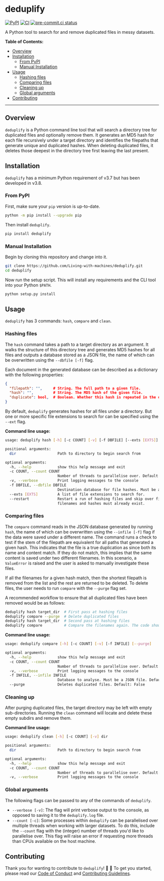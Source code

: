 # deduplify

[![PyPI](https://img.shields.io/pypi/v/deduplify)](https://pypi.org/project/deduplify/)
[![CI](https://github.com/Living-with-machines/deduplify/workflows/CI/badge.svg)](https://github.com/Living-with-machines/deduplify/actions?query=workflow%3ACI) [![pre-commit.ci status](https://results.pre-commit.ci/badge/github/Living-with-machines/deduplify/main.svg)](https://results.pre-commit.ci/latest/github/Living-with-machines/deduplify/main)

A Python tool to search for and remove duplicated files in messy datasets.

**Table of Contents:**

- [Overview](#overview)
- [Installation](#installation)
  - [From PyPI](#from-pypi)
  - [Manual Installation](#manual-installation)
- [Usage](#usage)
  - [Hashing files](#hashing-files)
  - [Comparing files](#comparing-files)
  - [Cleaning up](#cleaning-up)
  - [Global arguments](#global-arguments)
- [Contributing](#contributing)

---

## Overview

`deduplify` is a Python command line tool that will search a directory tree for duplicated files and optionally remove them.
It generates an MD5 hash for each file recursively under a target directory and identifies the filepaths that generate unique and duplicated hashes. When deleting duplicated files, it deletes those deepest in the directory tree first leaving the last present.

## Installation

`deduplify` has a minimum Python requirement of v3.7 but has been developed in v3.8.

### From PyPI

First, make sure your `pip` version is up-to-date.

```bash
python -m pip install --upgrade pip
```

Then install `deduplify`.

```bash
pip install deduplify
```

### Manual Installation

Begin by cloning this repository and change into it.

```bash
git clone https://github.com/Living-with-machines/deduplify.git
cd deduplify
```

Now run the setup script.
This will install any requirements and the CLI tool into your Python `$PATH`.

```bash
python setup.py install
```

## Usage

`deduplify` has 3 commands: `hash`, `compare` and `clean`.

### Hashing files

The `hash` command takes a path to a target directory as an argument.
It walks the structure of this directory tree and generates MD5 hashes for all files and outputs a database stored as a JSON file, the name of which can be overwritten using the `--dbfile [-f]` flag.

Each document in the generated database can be described as a dictionary with the following properties:

```json
{
  "filepath": "",     # String. The full path to a given file.
  "hash": "",         # String. The MD5 hash of the given file.
  "duplicate": bool,  # Boolean. Whether this hash is repeated in the database (True) or not (False).
}
```

By default, `deduplify` generates hashes for all files under a directory.
But one or more specific file extensions to search for can be specified using the `--ext` flag.

**Command line usage:**

```bash
usage: deduplify hash [-h] [-c COUNT] [-v] [-f DBFILE] [--exts [EXTS]] [--restart] dir

positional arguments:
  dir                   Path to directory to begin search from

optional arguments:
  -h, --help            show this help message and exit
  -c COUNT, --count COUNT
                        Number of threads to parallelise over. Default: 1
  -v, --verbose         Print logging messages to the console
  -f DBFILE, --dbfile DBFILE
                        Destination database for file hashes. Must be a JSON file. Default: file_hashes.json
  --exts [EXTS]         A list of file extensions to search for.
  --restart             Restart a run of hashing files and skip over files that have already been hashed. Output file containing a database of
                        filenames and hashes must already exist.
```

### Comparing files

The `compare` command reads in the JSON database generated by running `hash`, the name of which can be overwritten using the `--infile [-f]` flag if the data were saved under a different name.
The command runs a check to test if the stem of the filepath are equivalent for all paths that generated a given hash.
This indicates that the file is a true duplication as since both its name and content match.
If they do not match, this implies that the same content is saved under two different filenames.
In this scenario, a `ValueError` is raised and the user is asked to manually investigate these files.

If all the filenames for a given hash match, then the shortest filepath is removed from the list and the rest are returned to be deleted.
To delete files, the user needs to run `compare` with the `--purge` flag set.

A recommended workflow to ensure that all duplicated files have been removed would be as follows:

```bash
deduplify hash target_dir  # First pass at hashing files
deduplify compare --purge  # Delete duplicated files
deduplify hash target_dir  # Second pass at hashing files
deduplify compare          # Compare the filenames again. The code should return nothing to compare
```

**Command line usage:**

```bash
usage: deduplify compare [-h] [-c COUNT] [-v] [-f INFILE] [--purge]

optional arguments:
  -h, --help            show this help message and exit
  -c COUNT, --count COUNT
                        Number of threads to parallelise over. Default: 1
  -v, --verbose         Print logging messages to the console
  -f INFILE, --infile INFILE
                        Database to analyse. Must be a JSON file. Default: file_hashes.json
  --purge               Deletes duplicated files. Default: False
  ```

### Cleaning up

After purging duplicated files, the target directory may be left with empty sub-directories.
Running the `clean` command will locate and delete these empty subdirs and remove them.

**Command line usage:**

```bash
usage: deduplify clean [-h] [-c COUNT] [-v] dir

positional arguments:
  dir                   Path to directory to begin search from

optional arguments:
  -h, --help            show this help message and exit
  -c COUNT, --count COUNT
                        Number of threads to parallelise over. Default: 1
  -v, --verbose         Print logging messages to the console
```

### Global arguments

The following flags can be passed to any of the commands of `deduplify`.

- `--verbose [-v]`: The flag will print verbose output to the console, as opposed to saving it to the `deduplify.log` file.
- `--count [-c]`: Some processes within `deduplify` can be parallelised over multiple threads when working with larger datasets.
  To do this, include the `--count` flag with the (integer) number of threads you'd like to parallelise over.
  This flag will raise an error if requesting more threads than CPUs available on the host machine.

## Contributing

Thank you for wanting to contribute to `deduplify`! :tada: :sparkling_heart:
To get you started, please read our [Code of Conduct](./CODE_OF_CONDUCT.md) and [Contributing Guidelines](./CONTRIBUTING.md).
